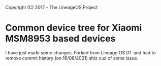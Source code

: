 Copyright (C) 2017 - The LineageOS Project

Common device tree for Xiaomi MSM8953 based devices
==============
I have just made some changes. Forked from Lineage OS DT and had to remove commit history (on 16/06/2021) shiz cuz of some issue.
